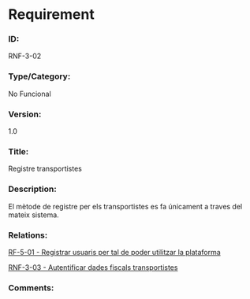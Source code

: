 # Requirement

### ID:
RNF-3-02

### Type/Category:
No Funcional

### Version:
1.0

### Title:
Registre transportistes

### Description:
El mètode de registre per els transportistes es fa únicament a traves del mateix sistema.

### Relations:
[RF-5-01 - Registrar usuaris per tal de poder utilitzar la plataforma](../tecnics/RF-5-01.md)

[RNF-3-03 - Autentificar dades fiscals transportistes](./RNF-3-03.md)

### Comments: